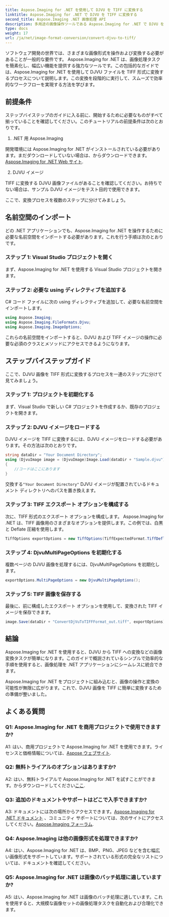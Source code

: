 ```yaml
---
title: Aspose.Imaging for .NET を使用して DJVU を TIFF に変換する
linktitle: Aspose.Imaging for .NET で DJVU を TIFF に変換する
second_title: Aspose.Imaging .NET 画像処理 API
description: 多用途の画像操作ツールである Aspose.Imaging for .NET で DJVU を TIFF に変換する方法を学びます。画像変換タスクを簡単にします。
type: docs
weight: 17
url: /ja/net/image-format-conversion/convert-djvu-to-tiff/
---
```

ソフトウェア開発の世界では、さまざまな画像形式を操作および変換する必要があることが一般的な要件です。 Aspose.Imaging for .NET は、画像処理タスクを簡素化し、幅広い機能を提供する強力なツールです。この包括的なガイドでは、Aspose.Imaging for .NET を使用して DJVU ファイルを TIFF 形式に変換するプロセスについて説明します。この変換を段階的に実行して、スムーズで効率的なワークフローを実現する方法を学びます。

## 前提条件

ステップバイステップのガイドに入る前に、開始するために必要なものがすべて揃っていることを確認してください。このチュートリアルの前提条件は次のとおりです。

1. .NET 用 Aspose.Imaging

開発環境には Aspose.Imaging for .NET がインストールされている必要があります。まだダウンロードしていない場合は、からダウンロードできます。[Aspose.Imaging for .NET Web サイト](https://releases.aspose.com/imaging/net/).

2. DJVU イメージ

TIFF に変換する DJVU 画像ファイルがあることを確認してください。お持ちでない場合は、サンプル DJVU イメージをテスト目的で使用できます。

ここで、変換プロセスを複数のステップに分けてみましょう。

## 名前空間のインポート

どの .NET アプリケーションでも、Aspose.Imaging for .NET を操作するために必要な名前空間をインポートする必要があります。これを行う手順は次のとおりです。

### ステップ 1: Visual Studio プロジェクトを開く

まず、Aspose.Imaging for .NET を使用する Visual Studio プロジェクトを開きます。

### ステップ 2: 必要な using ディレクティブを追加する

C# コード ファイルに次の using ディレクティブを追加して、必要な名前空間をインポートします。

```csharp
using Aspose.Imaging;
using Aspose.Imaging.FileFormats.Djvu;
using Aspose.Imaging.ImageOptions;
```

これらの名前空間をインポートすると、DJVU および TIFF イメージの操作に必要な必須のクラスとメソッドにアクセスできるようになります。

## ステップバイステップガイド

ここで、DJVU 画像を TIFF 形式に変換するプロセスを一連のステップに分けて見てみましょう。

### ステップ 1: プロジェクトを初期化する

まず、Visual Studio で新しい C# プロジェクトを作成するか、既存のプロジェクトを開きます。

### ステップ 2: DJVU イメージをロードする

DJVU イメージを TIFF に変換するには、DJVU イメージをロードする必要があります。その方法は次のとおりです。

```csharp
string dataDir = "Your Document Directory";
using (DjvuImage image = (DjvuImage)Image.Load(dataDir + "Sample.djvu"))
{
    //コードはここにあります
}
```

交換する`"Your Document Directory"` DJVU イメージが配置されているドキュメント ディレクトリへのパスを置き換えます。

### ステップ 3: TIFF エクスポート オプションを構成する

次に、TIFF 形式のエクスポート オプションを構成します。 Aspose.Imaging for .NET は、TIFF 画像用のさまざまなオプションを提供します。この例では、白黒と Deflate 圧縮を使用します。

```csharp
TiffOptions exportOptions = new TiffOptions(TiffExpectedFormat.TiffDeflateBw);
```

### ステップ 4: DjvuMultiPageOptions を初期化する

複数ページの DJVU 画像を処理するには、DjvuMultiPageOptions を初期化します。

```csharp
exportOptions.MultiPageOptions = new DjvuMultiPageOptions();
```

### ステップ 5: TIFF 画像を保存する

最後に、前に構成したエクスポート オプションを使用して、変換された TIFF イメージを保存できます。

```csharp
image.Save(dataDir + "ConvertDjVuToTIFFFormat_out.tiff", exportOptions);
```

## 結論

Aspose.Imaging for .NET を使用すると、DJVU から TIFF への変換などの画像変換タスクが簡単になります。このガイドで概説されているシンプルで効率的な手順を使用すると、画像処理を .NET アプリケーションにシームレスに統合できます。

Aspose.Imaging for .NET をプロジェクトに組み込むと、画像の操作と変換の可能性が無限に広がります。これで、DJVU 画像を TIFF に簡単に変換するための準備が整いました。

## よくある質問

### Q1: Aspose.Imaging for .NET を商用プロジェクトで使用できますか?

A1: はい、商用プロジェクトで Aspose.Imaging for .NET を使用できます。ライセンスと価格情報については、[Aspose ウェブサイト](https://purchase.aspose.com/buy).

### Q2: 無料トライアルのオプションはありますか?

 A2: はい、無料トライアルで Aspose.Imaging for .NET を試すことができます。からダウンロードしてください[ここ](https://releases.aspose.com/).

### Q3: 追加のドキュメントやサポートはどこで入手できますか?

 A3: ドキュメントには次の場所からアクセスできます。[Aspose.Imaging for .NET ドキュメント](https://reference.aspose.com/imaging/net/) 、コミュニティ サポートについては、次のサイトにアクセスしてください。[Aspose.Imaging フォーラム](https://forum.aspose.com/).

### Q4: Aspose.Imaging は他の画像形式を処理できますか?

A4: はい、Aspose.Imaging for .NET は、BMP、PNG、JPEG などを含む幅広い画像形式をサポートしています。サポートされている形式の完全なリストについては、ドキュメントを確認してください。

### Q5: Aspose.Imaging for .NET は画像のバッチ処理に適していますか?

A5: はい、Aspose.Imaging for .NET は画像のバッチ処理に適しています。これを使用すると、大規模な画像セットの画像処理タスクを自動化および合理化できます。
